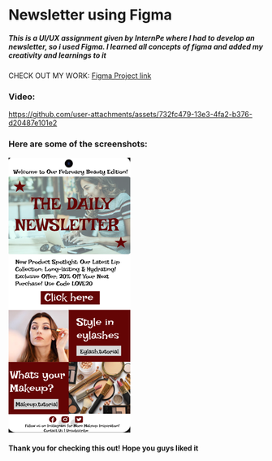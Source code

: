 
<h1>Newsletter using Figma</h1>
<h5>This is a UI/UX assignment  given by InternPe where I had to develop an newsletter, so i used Figma. I learned all concepts of figma and added
my creativity and learnings to it</h5>

CHECK OUT MY WORK:
<a href="https://www.figma.com/design/Q1gZDxSrupmrWo7xaPevtY/newsletter?node-id=0-1&t=3wzR0wsww1Sdi2pg-1">Figma Project link</a>
<h3>Video:</h3>




https://github.com/user-attachments/assets/732fc479-13e3-4fa2-b376-d20487e101e2



<h3>Here are some of the screenshots:</h3>
<img src="Screenshot 2025-02-19 081659.png">
<h4>Thank you for checking this out! Hope you guys liked it</h4>
